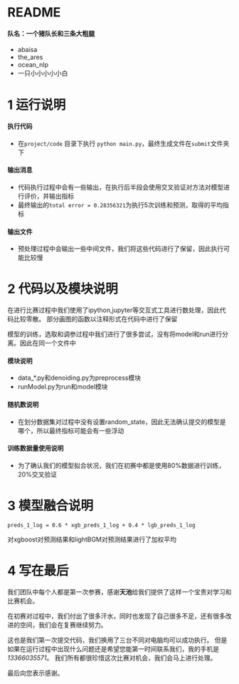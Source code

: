 README
====

#### 队名：一个猪队长和三条大粗腿

* abaisa 
* the_ares 
* ocean_nlp 
* 一只小小小小小白

1 运行说明
====
#### 执行代码
* 在`project/code` 目录下执行 `python main.py`，最终生成文件在`submit`文件夹下

#### 输出消息
* 代码执行过程中会有一些输出，在执行后半段会使用交叉验证对方法对模型进行评价，并输出指标
* 最终输出的`total error = 0.28356321`为执行5次训练和预测，取得的平均指标

#### 输出文件
* 预处理过程中会输出一些中间文件，我们将这些代码进行了保留，因此执行可能比较慢

2 代码以及模块说明
====
在进行比赛过程中我们使用了ipython,jupyter等交互式工具进行数处理，因此代码比较零散。
部分画图的函数以注释形式在代码中进行了保留

模型的训练，选取和调参过程中我们进行了很多尝试，没有将model和run进行分离。因此在同一个文件中

#### 模块说明
* data_*.py和denoiding.py为preprocess模块
* runModel.py为run和model模块

#### 随机数说明
* 在划分数据集对过程中没有设置random_state，因此无法确认提交的模型是哪个，所以最终指标可能会有一些浮动

#### 训练数据量使用说明
* 为了确认我们的模型拟合状况，我们在初赛中都是使用80%数据进行训练，20%交叉验证

3 模型融合说明
====
`preds_1_log = 0.6 * xgb_preds_1_log + 0.4 * lgb_preds_1_log`

对xgboost对预测结果和lightBGM对预测结果进行了加权平均

4 写在最后
====
我们团队中每个人都是第一次参赛，感谢**天池**给我们提供了这样一个宝贵对学习和比赛机会。

在初赛对过程中，我们付出了很多汗水，同时也发现了自己很多不足，还有很多改进的空间，我们会在复赛继续努力。

这也是我们第一次提交代码，我们换用了三台不同对电脑均可以成功执行。
但是如果在运行过程中出现什么问题还是希望您能第一时间联系我们，我的手机是 _13366035571_。
我们所有都很珍惜这次比赛对机会，我们会马上进行处理。

最后向您表示感谢。